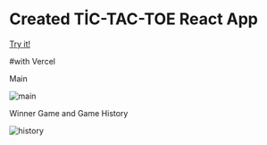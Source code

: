 # Created TİC-TAC-TOE React App

[Try it!](https://vercel.com/akintutkan/tic-tac-toe-app-react) 

#with Vercel


Main

![main](https://user-images.githubusercontent.com/75329776/206192857-911399c4-5306-438f-a044-34d00a25eac3.png)

Winner Game and Game History

![history](https://user-images.githubusercontent.com/75329776/206192930-1165a0ac-2831-469c-9401-5aa8aaa459dc.png)
